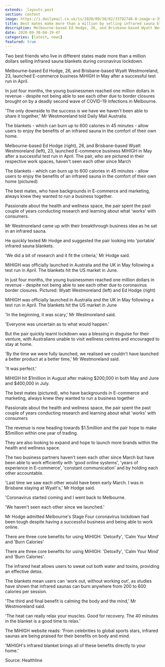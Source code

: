 ```yaml
---
extends: _layouts.post
section: content
image: https://i.dailymail.co.uk/1s/2020/09/30/02/33792748-0-image-a-35_1601430843657.jpg 
title: Best mates make more than a million by selling infrared sauna blankets during coronavirus lockdown 
description: Melbourne-based Ed Hodge, 26, and Brisbane-based Wyatt Westmoreland, 23, launched E-commerce business MiHIGH in May after a successful test run in April. 
date: 2020-09-30-04-19-47 
categories: [latest, news] 
featured: true 
--- 
```

Two best friends who live in different states made more than a million dollars selling infrared sauna blankets during coronavirus lockdown.

Melbourne-based Ed Hodge, 26, and Brisbane-based Wyatt Westmoreland, 23, launched E-commerce business MiHIGH in May after a successful test run in April. 

In just four months, the young businessmen reached one million dollars in revenue - despite not being able to see each other due to border closures brought on by a deadly second wave of COVID-19 infections in Melbourne.

'The only downside to the success is we have we haven't been able to share it together,' Mr Westmoreland told Daily Mail Australia.

The blankets - which can burn up to 600 calories in 45 minutes - allow users to enjoy the benefits of an infrared sauna in the comfort of their own home. 

Melbourne-based Ed Hodge (right), 26, and Brisbane-based Wyatt Westmoreland (left), 23, launched E-commerce business MiHIGH in May after a successful test run in April. The pair, who are pictured in their respective work spaces, haven't seen each other since March

The blankets - which can burn up to 600 calories in 45 minutes - allow users to enjoy the benefits of an infrared sauna in the comfort of their own home (pictured)

The best mates, who have backgrounds in E-commerce and marketing, always knew they wanted to run a business together. 

Passionate about the health and wellness space, the pair spent the past couple of years conducting research and learning about what 'works' with consumers.

Mr Westmoreland came up with their breakthrough business idea as he sat in an infrared sauna. 

He quickly texted Mr Hodge and suggested the pair looking into 'portable' infrared sauna blankets. 

'We did a bit of research and it fit the criteria,' Mr Hodge said. 

MiHIGH was officially launched in Australia and the UK in May following a test run in April. The blankets hit the US market in June. 

In just four months, the young businessmen reached one million dollars in revenue - despite not being able to see each other due to coronavirus border closures. Pictured: Wyatt Westmoreland (left) and Ed Hodge (right)

MiHIGH was officially launched in Australia and the UK in May following a test run in April. The blankets hit the US market in June

'In the beginning, it was scary,' Mr Westmoreland said. 

'Everyone was uncertain as to what would happen.'

But the pair quickly learnt lockdown was a blessing in disguise for their venture, with Australians unable to visit wellness centres and encouraged to stay at home. 

'By the time we were fully launched, we realised we couldn't have launched a better product at a better time,' Mr Westmoreland said.

'It was perfect.' 

MiHIGH hit $1million in August after making $200,000 in both May and June and $400,000 in July.  

The best mates (pictured), who have backgrounds in E-commerce and marketing, always knew they wanted to run a business together

 Passionate about the health and wellness space, the pair spent the past couple of years conducting research and learning about what 'works' with consumers

The revenue is now heading towards $1.5million and the pair hope to make $5million within one year of trading. 

They are also looking to expand and hope to launch more brands within the health and wellness space. 

The two business partners haven't seen each other since March but have been able to work efficiently with 'good online systems', 'years of experience in E-commerce', 'constant communication' and by holding each other accountable.  

'Last time we saw each other would have been early March. I was in Brisbane staying at Wyatt's,' Mr Hodge said.

'Coronavirus started coming and I went back to Melbourne.

'We haven't seen each other since we launched.'

Mr Hodge admitted Melbourne's Stage Four coronavirus lockdown had been tough despite having a successful business and being able to work online.

There are three core benefits for using MiHIGH: 'Detoxify', 'Calm Your Mind' and 'Burn Calories'

There are three core benefits for using MiHIGH: 'Detoxify', 'Calm Your Mind' and 'Burn Calories'.

The infrared heat allows users to sweat out both water and toxins, providing an effective detox.

The blankets mean users can 'work out, without working out', as studies have shown that infrared saunas can burn anywhere from 200 to 600 calories per session.   

'The third and final benefit is calming the body and the mind,' Mr Westmoreland said. 

'The heat can really relax your muscles. Good for recovery. The 40 minutes in the blanket is a good time to relax.'  

The MiHIGH website reads: 'From celebrities to global sports stars, infrared saunas are being praised for their benefits on body and mind. 

'MiHIGH's infrared blanket brings all of these benefits directly to your home.'

Source: Healthline


